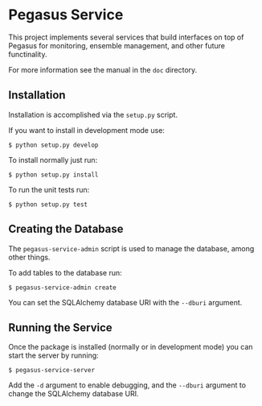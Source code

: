 Pegasus Service
===============
This project implements several services that build interfaces on top of 
Pegasus for monitoring, ensemble management, and other future functinality.

For more information see the manual in the `doc` directory.

Installation
------------
Installation is accomplished via the `setup.py` script.

If you want to install in development mode use:

    $ python setup.py develop

To install normally just run:

    $ python setup.py install

To run the unit tests run:

    $ python setup.py test

Creating the Database
---------------------
The `pegasus-service-admin` script is used to manage the database, among
other things.

To add tables to the database run:

    $ pegasus-service-admin create

You can set the SQLAlchemy database URI with the `--dburi` argument.

Running the Service
-------------------
Once the package is installed (normally or in development mode) you can
start the server by running:

    $ pegasus-service-server

Add the `-d` argument to enable debugging, and the `--dburi` argument to change
the SQLAlchemy database URI.

